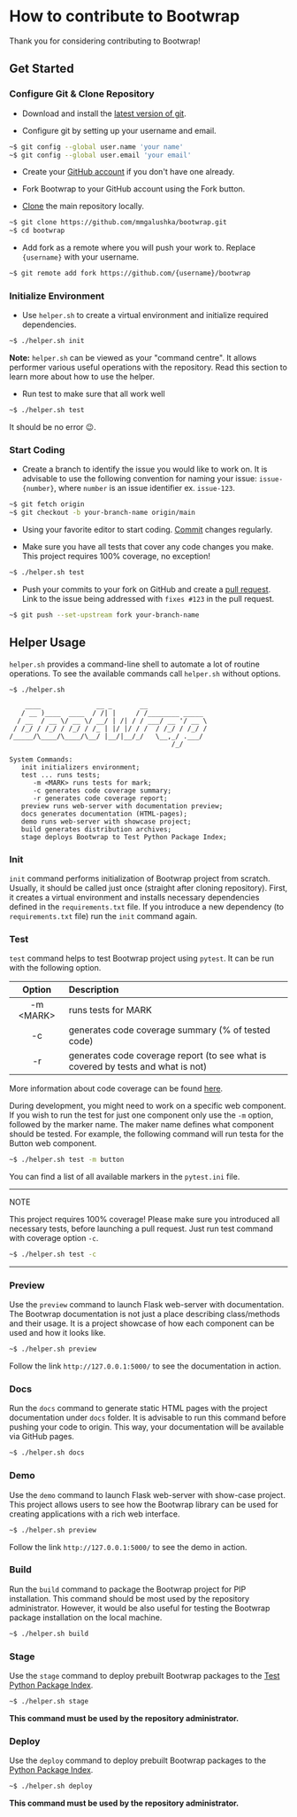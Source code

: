 # How to contribute to Bootwrap

Thank you for considering contributing to Bootwrap!

## Get Started

### Configure Git & Clone Repository

* Download and install the [latest version of git](https://git-scm.com/downloads).

* Configure git by setting up your username and email.

```bash
~$ git config --global user.name 'your name'
~$ git config --global user.email 'your email'
```

* Create your [GitHub account](https://github.com/join) if you don't have one already.

* Fork Bootwrap to your GitHub account using the Fork button.

* [Clone](https://docs.github.com/en/github/getting-started-with-github/fork-a-repo#step-2-create-a-local-clone-of-your-fork) the main repository locally.

```bash
~$ git clone https://github.com/mmgalushka/bootwrap.git
~$ cd bootwrap
```

* Add fork as a remote where you will push your work to. Replace `{username}` with your username.

```bash
~$ git remote add fork https://github.com/{username}/bootwrap
```

### Initialize Environment

* Use `helper.sh` to create a virtual environment and initialize required dependencies.

```bash
~$ ./helper.sh init
```

**Note:**  `helper.sh` can be viewed as your "command centre". It allows performer various useful operations with the repository. Read this section to learn more about how to use the helper.

* Run test to make sure that all work well

```bash
~$ ./helper.sh test
```

It should be no error :wink:.

### Start Coding

* Create a branch to identify the issue you would like to work on. It is advisable to use the following convention for naming your issue: `issue-{number}`, where `number` is an issue identifier ex. `issue-123`.

```bash
~$ git fetch origin
~$ git checkout -b your-branch-name origin/main
```

* Using your favorite editor to start coding. [Commit](https://dont-be-afraid-to-commit.readthedocs.io/en/latest/git/commandlinegit.html#commit-your-changes) changes regularly.

* Make sure you have all tests that cover any code changes you make. This project requires 100% coverage, no exception!

```bash
~$ ./helper.sh test
```

* Push your commits to your fork on GitHub and create a [pull request](https://docs.github.com/en/github/collaborating-with-issues-and-pull-requests/creating-a-pull-request). Link to the issue being addressed with `fixes #123` in the pull request.

```bash
~$ git push --set-upstream fork your-branch-name
```

## Helper Usage

`helper.sh` provides a command-line shell to automate a lot of routine operations. To see the available commands call `helper.sh` without options.

```text
~$ ./helper.sh

    ____              __ _       __                
   / __ )____  ____  / /| |     / /________ _____  
  / __  / __ \/ __ \/ __/ | /| / / ___/ __ '/ __ \ 
 / /_/ / /_/ / /_/ / /_ | |/ |/ / /  / /_/ / /_/ / 
/_____/\____/\____/\__/ |__/|__/_/   \__,_/ .___/  
                                         /_/       

System Commands:
   init initializers environment;
   test ... runs tests;
      -m <MARK> runs tests for mark;
      -c generates code coverage summary;
      -r generates code coverage report;
   preview runs web-server with documentation preview;
   docs generates documentation (HTML-pages);
   demo runs web-server with showcase project;
   build generates distribution archives;
   stage deploys Bootwrap to Test Python Package Index;
```

### Init

`init` command performs initialization of Bootwrap project from scratch. Usually, it should be called just once  (straight after cloning repository).  First, it creates a virtual environment and installs necessary dependencies defined in the `requirements.txt` file. If you introduce a new dependency (to `requirements.txt` file) run the `init` command again.

### Test

`test` command helps to test Bootwrap project using `pytest`. It can be run with the following option.

| Option      | Description |
|:-----------:|:------------|
| -m \<MARK\> | runs tests for MARK |
| -c          | generates code coverage summary (% of tested code) |
| -r          | generates code coverage report (to see what is covered by tests and what is not) |

More information about code coverage can be found [here](https://pytest-cov.readthedocs.io/en/latest/).

During development, you might need to work on a specific web component. If you wish to run the test for just one component only use the `-m` option,  followed by the marker name. The maker name defines what component should be tested. For example, the following command will run testa for the Button web component.

 ```bash
~$ ./helper.sh test -m button
```

You can find a list of all available markers in the `pytest.ini` file.

---  
  NOTE

  This project requires 100% coverage! Please make sure  you introduced all necessary tests, before launching a pull request. Just run test command with coverage option `-c`.

 ```bash
~$ ./helper.sh test -c
  ```

---

### Preview

Use the `preview` command to launch Flask web-server with documentation.  The Bootwrap documentation is not just a place describing class/methods and their usage. It is a project showcase of how each component can be used and how it looks like.  

```bash
~$ ./helper.sh preview
```

Follow the link `http://127.0.0.1:5000/` to see the documentation in action.

### Docs

Run the `docs` command to generate static HTML pages with the project documentation under `docs` folder. It is advisable to run this command before pushing your code to origin. This way, your documentation will be available via GitHub pages.

```bash
~$ ./helper.sh docs
```

### Demo

Use the `demo` command to launch Flask web-server with show-case project. This project allows users to see how the Bootwrap library can be used for creating applications with a rich web interface.

```bash
~$ ./helper.sh preview
```

Follow the link `http://127.0.0.1:5000/` to see the demo in action.

### Build

Run the `build` command to package the Bootwrap project for PIP installation. This command should be most used by the repository administrator. However, it would be also useful for testing the Bootwrap package installation on the local machine.  

```bash
~$ ./helper.sh build
```

### Stage

Use the `stage` command to deploy prebuilt Bootwrap packages to the [Test Python Package Index](https://test.pypi.org/).

```bash
~$ ./helper.sh stage
```

**This command must be used by the repository administrator.**

### Deploy

Use the `deploy` command to deploy prebuilt Bootwrap packages to the [Python Package Index](https://pypi.org/).

```bash
~$ ./helper.sh deploy
```

**This command must be used by the repository administrator.**

